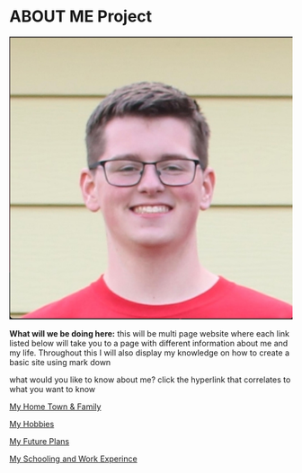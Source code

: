 # **ABOUT ME Project**
![](QuincysFace.jpeg)

**What will we be doing here:** this will be multi page website where each link listed below will take you to a page with different information about me and my life. Throughout this I will also display my knowledge on how to create a basic site using mark down

what would you like to know about me? click the hyperlink that correlates to what you want to know

[My Home Town & Family](Family&Home.md)

[My Hobbies](Hobbies.md)

[My Future Plans](Plans4Future.md)

[My Schooling and Work Experince](Work&SchoolExperience.md)
